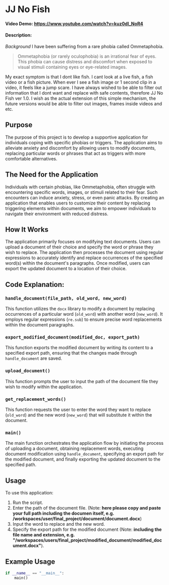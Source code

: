 # JJ No Fish
#### Video Demo:  <https://www.youtube.com/watch?v=kuz0dl_NoR4>
#### Description:
*Background*
I have been suffering from a rare phobia called Ommetaphobia.
> Ommetaphobia (or rarely oculophobia) is an irrational fear of eyes. This phobia can cause distress and discomfort when exposed to visual stimuli containing eyes or eye-related images.

My exact symptom is that I dont like fish. I cant look at a live fish, a fish video or a fish picture. When ever I see a fish image or 1 second clip in a video, it feels like a jump scare. I have always wished to be able to filter out information that I dont want and replace with safe contents, therefore JJ No Fish ver 1.0. I wish as the actual extension of this simple mechanism, the future versions would be able to filter out images, frames inside videos and etc.

## Purpose
The purpose of this project is to develop a supportive application for individuals coping with specific phobias or triggers. The application aims to alleviate anxiety and discomfort by allowing users to modify documents, replacing particular words or phrases that act as triggers with more comfortable alternatives.

## The Need for the Application
Individuals with certain phobias, like Ommetaphobia, often struggle with encountering specific words, images, or stimuli related to their fear. Such encounters can induce anxiety, stress, or even panic attacks. By creating an application that enables users to customize their content by replacing triggering elements within documents, we aim to empower individuals to navigate their environment with reduced distress.

## How It Works
The application primarily focuses on modifying text documents. Users can upload a document of their choice and specify the word or phrase they wish to replace. The application then processes the document using regular expressions to accurately identify and replace occurrences of the specified word(s) within the document's paragraphs. Once modified, users can export the updated document to a location of their choice.

## Code Explanation:

### `handle_document(file_path, old_word, new_word)`
This function utilizes the `docx` library to modify a document by replacing occurrences of a particular word (`old_word`) with another word (`new_word`). It employs regular expressions (`re.sub`) to ensure precise word replacements within the document paragraphs.

### `export_modified_document(modified_doc, export_path)`
This function exports the modified document by writing its content to a specified export path, ensuring that the changes made through `handle_document` are saved.

### `upload_document()`
This function prompts the user to input the path of the document file they wish to modify within the application.

### `get_replacement_words()`
This function requests the user to enter the word they want to replace (`old_word`) and the new word (`new_word`) that will substitute it within the document.

### `main()`
The main function orchestrates the application flow by initiating the process of uploading a document, obtaining replacement words, executing document modification using `handle_document`, specifying an export path for the modified document, and finally exporting the updated document to the specified path.

## Usage
To use this application:
1. Run the script.
2. Enter the path of the document file. (Note: **here please copy and paste your full path including the documen itself, e.g. /workspaces/user/final_project/document/document.docx**)
3. Input the word to replace and the new word.
4. Specify the export path for the modified document (Note: **including the file name and extension, e.g. "/workspaces/users/final_project/modified_document/modified_document.docx"**).

## Example Usage
```python
if __name__ == "__main__":
    main()
